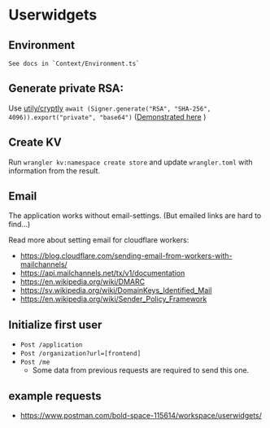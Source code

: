 # Userwidgets
## Environment
	See docs in `Context/Environment.ts`
## Generate private RSA:
Use [utily/cryptly](https://github.com/utily/cryptly)
`await (Signer.generate("RSA", "SHA-256", 4096)).export("private", "base64")` ([Demonstrated here](https://github.com/utily/cryptly/blob/master/Signer/Rsa.spec.ts#L22-L42) )

## Create KV
Run `wrangler kv:namespace create store` and update `wrangler.toml` with information from the result.

## Email
The application works without email-settings.
(But emailed links are hard to find...)

Read more about setting email for cloudflare workers:
* https://blog.cloudflare.com/sending-email-from-workers-with-mailchannels/
* https://api.mailchannels.net/tx/v1/documentation
* https://en.wikipedia.org/wiki/DMARC
* https://sv.wikipedia.org/wiki/DomainKeys_Identified_Mail
* https://en.wikipedia.org/wiki/Sender_Policy_Framework

## Initialize first user
* `Post /application`
* `Post /organization?url=[frontend]`
* `Post /me`
	* Some data from previous requests are required to send this one.

## example requests
* https://www.postman.com/bold-space-115614/workspace/userwidgets/

